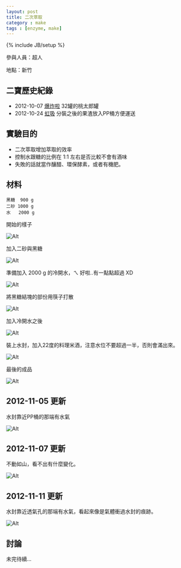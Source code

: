 ```yaml
---
layout: post
title: 二次萃取
category : make
tags : [enzyme, make]
---
```

{% include JB/setup %}

參與人員：超人

地點：新竹

## 二寶歷史紀錄

* 2012-10-07 [爆炸啦](/make/2012/10/07/bang) 32罐的桃太郎罐
* 2012-10-24 [虹吸](/make/2012/10/24/siphon) 分裝之後的果渣放入PP桶方便運送

## 實驗目的

* 二次萃取增加萃取的效率
* 控制水跟糖的比例在 1:1 左右是否比較不會有酒味
* 失敗的話就當作釀醋、環保酵素，或者有機肥。

## 材料

    黑糖  900 g
    二砂 1000 g
    水   2000 g

開始的樣子

![Alt](/img/make/2012-11-04/IMG_20121104_234338.jpg)

加入二砂與黑糖

![Alt](/img/make/2012-11-04/IMG_20121104_234747.jpg)

準備加入 2000 g 的冷開水，ㄟ 好啦..有一點點超過 XD

![Alt](/img/make/2012-11-04/IMG_20121104_235343.jpg)

將黑糖結塊的部份用筷子打散

![Alt](/img/make/2012-11-04/IMG_20121104_235409.jpg)

加入冷開水之後

![Alt](/img/make/2012-11-04/IMG_20121104_235815.jpg)

裝上水封，加入22度的料理米酒，注意水位不要超過一半，否則會滿出來。

![Alt](/img/make/2012-11-04/IMG_20121105_000052.jpg)

最後的成品

![Alt](/img/make/2012-11-04/IMG_20121105_000052.jpg)


## 2012-11-05 更新

水封靠近PP桶的那端有水氣

![Alt](/img/make/2012-11-04/IMG_20121105_234953.jpg)

## 2012-11-07 更新

不動如山，看不出有什麼變化。

![Alt](/img/make/2012-11-04/IMG_20121107_201454.jpg)

## 2012-11-11 更新

水封靠近透氣孔的那端有水氣，看起來像是氣體衝過水封的痕跡。

![Alt](/img/make/2012-11-04/IMG_20121111_002750.jpg)

## 討論


未完待續...

